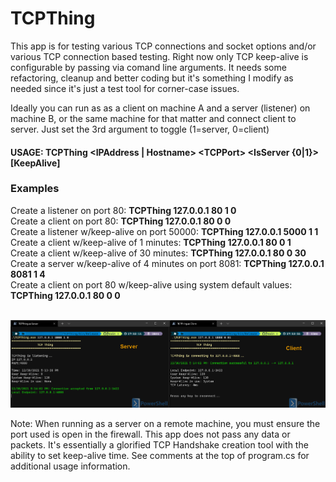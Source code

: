 # TCPThing

This app is for testing various TCP connections and socket options and/or various TCP connection based testing. Right now only TCP keep-alive is configurable by passing via comand line arguments. It needs some refactoring, cleanup and better coding but it's something I modify as needed since it's just a test tool for corner-case issues.

Ideally you can run as as a client on machine A and a server (listener) on machine B, or the same machine for that matter and connect client to server. Just set the 3rd argument to toggle (1=server, 0=client)

#### USAGE: **TCPThing &lt;IPAddress | Hostname&gt; &lt;TCPPort&gt; &lt;IsServer {0|1}&gt; [KeepAlive]** 
  
  ### Examples  

  Create a listener on port 80: **TCPThing 127.0.0.1 80 1 0**  
  Create a client on port 80: **TCPThing 127.0.0.1 80 0 0**    
  Create a listener w/keep-alive on port 50000: **TCPThing 127.0.0.1 5000 1 1**  
  Create a client w/keep-alive of 1 minutes: **TCPThing 127.0.0.1 80 0 1**  
  Create a client w/keep-alive of 30 minutes: **TCPThing 127.0.0.1 80 0 30**  
  Create a server w/keep-alive of 4 minutes on port 8081: **TCPThing 127.0.0.1 8081 1 4**  
  Create a client on port 80 w/keep-alive using system default values: **TCPThing 127.0.0.1 80 0 0**     
  <br>
      
  ![Example Image](./example.png)   
 
Note: When running as a server on a remote machine, you must ensure the port used is open in the firewall. This app does not pass any data or packets. It's essentially a glorified TCP Handshake creation tool with the ability to set keep-alive time. See comments at the top of program.cs for additional usage information.


